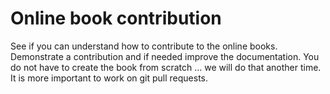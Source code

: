 # Online book contribution

See if you can understand how to contribute to the online books. 
Demonstrate a contribution 
and if needed improve the documentation. You do not have to create the 
book from scratch ... 
we will do that another time. It is more important to work on git pull requests.
